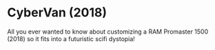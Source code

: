 # CyberVan (2018)

All you ever wanted to know about customizing a RAM Promaster 1500
(2018) so it fits into a futuristic scifi dystopia!

